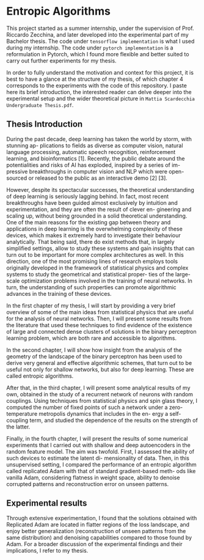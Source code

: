# Entropic Algorithms

This project started as a summer internship, under the supervision of Prof. Riccardo Zecchina, and later developed into the experimental part of my Bachelor thesis. The code under `tensorflow implementation` is what I used during my internship. The code under `pytorch implementation` is a reformulation in Pytorch, which I found more flexible and better suited to carry out further experiments for my thesis.

In order to fully understand the motivation and context for this project, it is best to have a glance at the structure of my thesis, of which chapter 4 corresponds to the experiments with the code of this repository. I paste here its brief introduction, the interested reader can delve deeper into the experimental setup and the wider theoretical picture in `Mattia Scardecchia Undergraduate Thesis.pdf`.

## Thesis Introduction

During the past decade, deep learning has taken the world by storm, with stunning ap-
plications to fields as diverse as computer vision, natural language processing, automatic
speech recognition, reinforcement learning, and bioinformatics [1]. Recently, the public
debate around the potentialities and risks of AI has exploded, inspired by a series of im-
pressive breakthroughs in computer vision and NLP which were open-sourced or released
to the public as an interactive demo [2] [3].

However, despite its spectacular successes, the theoretical understanding of deep learning
is seriously lagging behind. In fact, most recent breakthroughs have been guided almost
exclusively by intuition and experimentation, and they are often the result of clever en-
gineering and scaling up, without being grounded in a solid theoretical understanding.
One of the main reasons for the existing gap between theory and applications in deep
learning is the overwhelming complexity of these devices, which makes it extremely hard
to investigate their behaviour analytically. That being said, there do exist methods that,
in largely simplified settings, allow to study these systems and gain insights that can turn
out to be important for more complex architectures as well. In this direction, one of the
most promising lines of research employs tools originally developed in the framework of
statistical physics and complex systems to study the geometrical and statistical proper-
ties of the large-scale optimization problems involved in the training of neural networks.
In turn, the understanding of such properties can promote algorithmic advances in the
training of these devices.

In the first chapter of my thesis, I will start by providing a very brief overview of some of
the main ideas from statistical physics that are useful for the analysis of neural networks.
Then, I will present some results from the literature that used these techniques to find
evidence of the existence of large and connected dense clusters of solutions in the binary
perceptron learning problem, which are both rare and accessible to algorithms.

In the second chapter, I will show how insight from the analysis of the geometry of the
landscape of the binary perceptron has been used to derive very general and effective
algorithmic schemes, that turn out to be useful not only for shallow networks, but also
for deep learning. These are called entropic algorithms.

After that, in the third chapter, I will present some analytical results of my own, obtained
in the study of a recurrent network of neurons with random couplings. Using techniques
from statistical physics and spin glass theory, I computed the number of fixed points of
such a network under a zero-temperature metropolis dynamics that includes in the en-
ergy a self-coupling term, and studied the dependence of the results on the strength of
the latter.

Finally, in the fourth chapter, I will present the results of some numerical experiments
that I carried out with shallow and deep autoencoders in the random feature model. The
aim was twofold. First, I assessed the ability of such devices to estimate the latent di-
mensionality of data. Then, in this unsupervised setting, I compared the performance of
an entropic algorithm called replicated Adam with that of standard gradient-based meth-
ods like vanilla Adam, considering flatness in weight space, ability to denoise corrupted
patterns and reconstruction error on unseen patterns.

## Experimental results

Through extensive experimentation, I found that the solutions obtained with Replicated Adam are located in flatter regions of the loss landscape, and enjoy better generalization (reconstruction of unseen patterns from the same distribution) and denoising capabilities compared to those found by Adam. For a broader discussion of the experimental findings and their implications, I refer to my thesis.

![]()
![]()